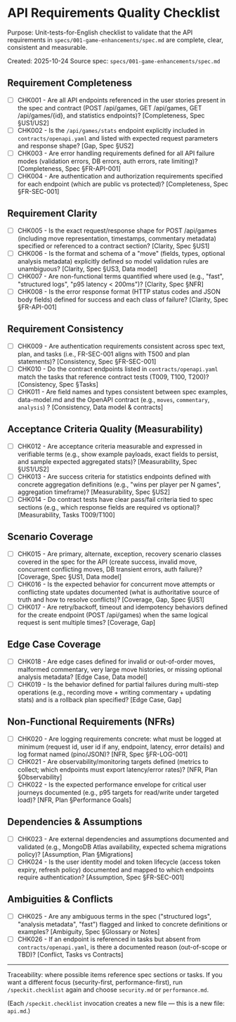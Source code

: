 # API Requirements Quality Checklist

Purpose: Unit-tests-for-English checklist to validate that the API requirements in `specs/001-game-enhancements/spec.md` are complete, clear, consistent and measurable.

Created: 2025-10-24
Source spec: `specs/001-game-enhancements/spec.md`

## Requirement Completeness
- [ ] CHK001 - Are all API endpoints referenced in the user stories present in the spec and contract (POST /api/games, GET /api/games, GET /api/games/{id}, and statistics endpoints)? [Completeness, Spec §US1/US2]
- [ ] CHK002 - Is the `/api/games/stats` endpoint explicitly included in `contracts/openapi.yaml` and listed with expected request parameters and response shape? [Gap, Spec §US2]
- [ ] CHK003 - Are error handling requirements defined for all API failure modes (validation errors, DB errors, auth errors, rate limiting)? [Completeness, Spec §FR-API-001]
- [ ] CHK004 - Are authentication and authorization requirements specified for each endpoint (which are public vs protected)? [Completeness, Spec §FR-SEC-001]

## Requirement Clarity
- [ ] CHK005 - Is the exact request/response shape for POST /api/games (including move representation, timestamps, commentary metadata) specified or referenced to a contract section? [Clarity, Spec §US1]
- [ ] CHK006 - Is the format and schema of a "move" (fields, types, optional analysis metadata) explicitly defined so model validation rules are unambiguous? [Clarity, Spec §US3, Data model]
- [ ] CHK007 - Are non-functional terms quantified where used (e.g., "fast", "structured logs", "p95 latency < 200ms")? [Clarity, Spec §NFR]
- [ ] CHK008 - Is the error response format (HTTP status codes and JSON body fields) defined for success and each class of failure? [Clarity, Spec §FR-API-001]

## Requirement Consistency
- [ ] CHK009 - Are authentication requirements consistent across spec text, plan, and tasks (i.e., FR-SEC-001 aligns with T500 and plan statements)? [Consistency, Spec §FR-SEC-001]
- [ ] CHK010 - Do the contract endpoints listed in `contracts/openapi.yaml` match the tasks that reference contract tests (T009, T100, T200)? [Consistency, Spec §Tasks]
- [ ] CHK011 - Are field names and types consistent between spec examples, data-model.md and the OpenAPI contract (e.g., `moves`, `commentary`, `analysis`) ? [Consistency, Data model & contracts]

## Acceptance Criteria Quality (Measurability)
- [ ] CHK012 - Are acceptance criteria measurable and expressed in verifiable terms (e.g., show example payloads, exact fields to persist, and sample expected aggregated stats)? [Measurability, Spec §US1/US2]
- [ ] CHK013 - Are success criteria for statistics endpoints defined with concrete aggregation definitions (e.g., "wins per player per N games", aggregation timeframe)? [Measurability, Spec §US2]
- [ ] CHK014 - Do contract tests have clear pass/fail criteria tied to spec sections (e.g., which response fields are required vs optional)? [Measurability, Tasks T009/T100]

## Scenario Coverage
- [ ] CHK015 - Are primary, alternate, exception, recovery scenario classes covered in the spec for the API (create success, invalid move, concurrent conflicting moves, DB transient errors, auth failure)? [Coverage, Spec §US1, Data model]
- [ ] CHK016 - Is the expected behavior for concurrent move attempts or conflicting state updates documented (what is authoritative source of truth and how to resolve conflicts)? [Coverage, Gap, Spec §US1]
- [ ] CHK017 - Are retry/backoff, timeout and idempotency behaviors defined for the create endpoint (POST /api/games) when the same logical request is sent multiple times? [Coverage, Gap]

## Edge Case Coverage
- [ ] CHK018 - Are edge cases defined for invalid or out-of-order moves, malformed commentary, very large move histories, or missing optional analysis metadata? [Edge Case, Data model]
- [ ] CHK019 - Is the behavior defined for partial failures during multi-step operations (e.g., recording move + writing commentary + updating stats) and is a rollback plan specified? [Edge Case, Gap]

## Non-Functional Requirements (NFRs)
- [ ] CHK020 - Are logging requirements concrete: what must be logged at minimum (request id, user id if any, endpoint, latency, error details) and log format named (pino/JSON)? [NFR, Spec §FR-LOG-001]
- [ ] CHK021 - Are observability/monitoring targets defined (metrics to collect; which endpoints must export latency/error rates)? [NFR, Plan §Observability]
- [ ] CHK022 - Is the expected performance envelope for critical user journeys documented (e.g., p95 targets for read/write under targeted load)? [NFR, Plan §Performance Goals]

## Dependencies & Assumptions
- [ ] CHK023 - Are external dependencies and assumptions documented and validated (e.g., MongoDB Atlas availability, expected schema migrations policy)? [Assumption, Plan §Migrations]
- [ ] CHK024 - Is the user identity model and token lifecycle (access token expiry, refresh policy) documented and mapped to which endpoints require authentication? [Assumption, Spec §FR-SEC-001]

## Ambiguities & Conflicts
- [ ] CHK025 - Are any ambiguous terms in the spec ("structured logs", "analysis metadata", "fast") flagged and linked to concrete definitions or examples? [Ambiguity, Spec §Glossary or Notes]
- [ ] CHK026 - If an endpoint is referenced in tasks but absent from `contracts/openapi.yaml`, is there a documented reason (out-of-scope or TBD)? [Conflict, Tasks vs Contracts]

---

Traceability: where possible items reference spec sections or tasks. If you want a different focus (security-first, performance-first), run `/speckit.checklist` again and choose `security.md` or `performance.md`.

(Each `/speckit.checklist` invocation creates a new file — this is a new file: `api.md`.)
